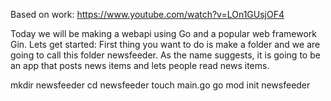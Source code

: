 Based on work: https://www.youtube.com/watch?v=LOn1GUsjOF4

Today we will be making a webapi using Go and a popular web framework Gin. Lets get started:
First thing you want to do is make a folder and we are going to call this folder newsfeeder. 
As the name suggests, it is going to be an app that posts news items and lets people read news items. 

mkdir newsfeeder
cd newsfeeder
touch main.go
go mod init newsfeeder

